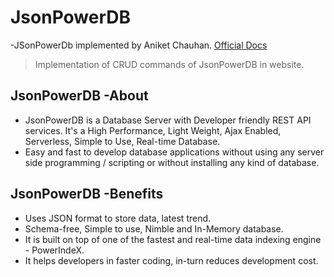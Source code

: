 # JsonPowerDB
-JSonPowerDb implemented by Aniket Chauhan. 
[Official Docs](http://login2explore.com/jpdb/docs.html)
> Implementation of CRUD commands of JsonPowerDB in website.

## JsonPowerDB -About
- JsonPowerDB is a Database Server with Developer friendly REST API services. It's a High Performance, Light Weight, Ajax Enabled, Serverless, Simple to Use, Real-time Database.
- Easy and fast to develop database applications without using any server side programming / scripting or without installing any kind of database.

## JsonPowerDB -Benefits
- Uses JSON format to store data, latest trend.
- Schema-free, Simple to use, Nimble and In-Memory database.
- It is built on top of one of the fastest and real-time data indexing engine - PowerIndeX.
- It helps developers in faster coding, in-turn reduces development cost.
